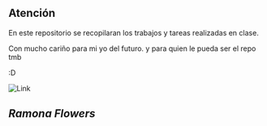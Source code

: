 ## Atención
En este repositorio se recopilaran los trabajos y tareas realizadas en clase. 

Con mucho cariño para mi yo del futuro.
y para quien le pueda ser el repo tmb

:D

![Link](https://i.pinimg.com/736x/09/d8/d8/09d8d8e6e412188de35a34f9ea7a00fe.jpg)

## *Ramona Flowers*
